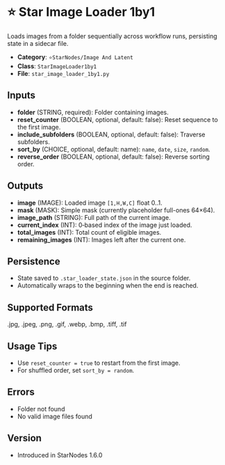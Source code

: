 # ⭐ Star Image Loader 1by1

Loads images from a folder sequentially across workflow runs, persisting state in a sidecar file.

- __Category__: `⭐StarNodes/Image And Latent`
- __Class__: `StarImageLoader1by1`
- __File__: `star_image_loader_1by1.py`

## Inputs
- __folder__ (STRING, required): Folder containing images.
- __reset_counter__ (BOOLEAN, optional, default: false): Reset sequence to the first image.
- __include_subfolders__ (BOOLEAN, optional, default: false): Traverse subfolders.
- __sort_by__ (CHOICE, optional, default: name): `name`, `date`, `size`, `random`.
- __reverse_order__ (BOOLEAN, optional, default: false): Reverse sorting order.

## Outputs
- __image__ (IMAGE): Loaded image `[1,H,W,C]` float 0..1.
- __mask__ (MASK): Simple mask (currently placeholder full-ones 64×64).
- __image_path__ (STRING): Full path of the current image.
- __current_index__ (INT): 0‑based index of the image just loaded.
- __total_images__ (INT): Total count of eligible images.
- __remaining_images__ (INT): Images left after the current one.

## Persistence
- State saved to `.star_loader_state.json` in the source folder.
- Automatically wraps to the beginning when the end is reached.

## Supported Formats
.jpg, .jpeg, .png, .gif, .webp, .bmp, .tiff, .tif

## Usage Tips
- Use `reset_counter = true` to restart from the first image.
- For shuffled order, set `sort_by = random`.

## Errors
- Folder not found
- No valid image files found

## Version
- Introduced in StarNodes 1.6.0
